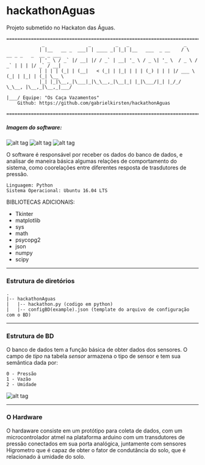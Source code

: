 # hackathonAguas
Projeto submetido no Hackaton das Águas. 
```
=======================================================================================================
			 _                _         _   _                    _                         
			| |__   __ _  ___| | ____ _| |_| |__   ___  _ __    / \   __ _ _   _  __ _ ___ 
			| '_ \ / _` |/ __| |/ / _` | __| '_ \ / _ \| '_ \  / _ \ / _` | | | |/ _` / __|
			| | | | (_| | (__|   < (_| | |_| | | | (_) | | | |/ ___ \ (_| | |_| | (_| \__ \
			|_| |_|\__,_|\___|_|\_\__,_|\__|_| |_|\___/|_| |_/_/   \_\__, |\__,_|\__,_|___/
						                                             |___/ Equipe: "Os Caça Vazamentos"  
	Github: https://github.com/gabrielkirsten/hackathonAguas
	              
=======================================================================================================	
```

##### Imagem do software: 
![alt tag](https://cloud.githubusercontent.com/assets/15522193/20866077/ffcc81e0-ba01-11e6-9f8b-b39d8b02a13e.png)
![alt tag](https://cloud.githubusercontent.com/assets/15522193/20866080/065106f8-ba02-11e6-9158-9d64529a4d09.png)
![alt tag](https://cloud.githubusercontent.com/assets/15522193/20866078/02652e98-ba02-11e6-945f-b2f562f84748.png)

O software é responsável por receber os dados do banco de dados, e analisar de maneira básica algumas relações de comportamento do sistema, como coorelações entre diferentes resposta de trasdutores de pressão. 

	Linguagem: Python
	Sistema Operacional: Ubuntu 16.04 LTS

BIBLIOTECAS ADICIONAIS:
  - Tkinter
  - matplotlib
  - sys
  - math
  - psycopg2
  - json
  - numpy
  - scipy

------------------------------------------------------------------------		
### Estrutura de diretórios
	.
	|-- hackathonAguas
	|	|-- hackathon.py (codigo em python)
	|	|-- configBD(example).json (template do arquivo de configuração com o BD)


------------------------------------------------------------------------		
### Estrutura de BD
O banco de dados tem a função básica de obter dados dos sensores. 
O campo de *tipo* na tabela *sensor* armazena o tipo de sensor e tem sua semântica dada por:
	
	0 - Pressão	
	1 - Vazão 
	2 - Umidade
	
![alt tag](https://cloud.githubusercontent.com/assets/15522193/20866076/fcf410a0-ba01-11e6-9438-97484d89a8e1.png)

------------------------------------------------------------------------		
### O Hardware
O hardaware consiste em um protótipo para coleta de dados, com um microcontrolador atmel na plataforma arduino com um transdutores de pressão conectados em sua porta analógica, juntamente com sensores Higrometro que é capaz de obter o fator de condutância do solo, que é relacionado á umidade do solo. 
